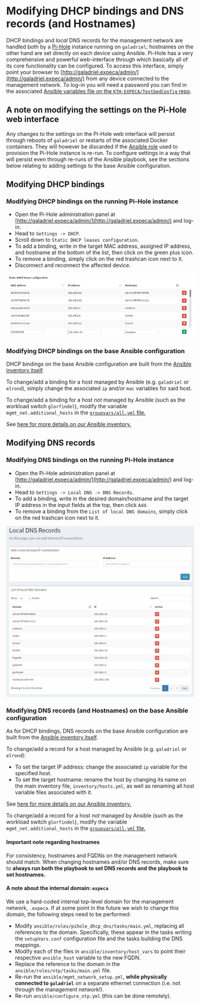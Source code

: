 # Modifying DHCP bindings and DNS records (and Hostnames)

DHCP bindings and *local* DNS records for the management network are handled both by a [Pi-Hole](https://pi-hole.net/) instance running on `galadriel`; hostnames on the other hand are set directly on each device using Ansible.
Pi-Hole has a very comprehensive and powerful web-interface through which basically all of its core functionality can be configured.
To access this interface, simply point your browser to [http://galadriel.expeca/admin/](http://galadriel.expeca/admin/) from any device connected to the management network.
To log-in you will need a password you can find in the associated [Ansible variables file on the `KTH-EXPECA/TestbedConfig` repo](https://github.com/KTH-EXPECA/TestbedConfig/blob/master/ansible/roles/pihole_dhcp_dns/vars/main.yml).

## A note on modifying the settings on the Pi-Hole web interface

Any changes to the settings on the Pi-Hole web interface will persist through reboots of `galadriel` or restarts of the associated Docker containers.
They will however be discarded if the [Ansible role](https://github.com/KTH-EXPECA/TestbedConfig/blob/master/ansible/roles/pihole_dhcp_dns/tasks/main.yml) used to provision the Pi-Hole instance is re-run.
To configure settings in a way that will persist even through re-runs of the Ansible playbook, see the sections below relating to adding settings to the base Ansible configuration.


## Modifying DHCP bindings

### Modifying DHCP bindings on the running Pi-Hole instance

- Open the Pi-Hole administration panel at [http://galadriel.expeca/admin/](http://galadriel.expeca/admin/) and log-in.
- Head to `Settings -> DHCP`.
- Scroll down to `Static DHCP leases configuration`.
- To add a binding, write in the target MAC address, assigned IP address, and hostname at the bottom of the list, then click on the green plus icon.
- To remove a binding, simply click on the red trashcan icon next to it.
- Disconnect and reconnect the affected device.

![](assets/DHCP_static_PiHole.png)

### Modifying DHCP bindings on the base Ansible configuration

DHCP bindings on the base Ansible configuration are built from the [Ansible inventory itself](https://github.com/KTH-EXPECA/TestbedConfig/tree/master/ansible/inventory).

To change/add a binding for a host managed by Ansible (e.g. `galadriel` or `elrond`), simply change the associated `ip` and/or `mac` variables for said host.

To change/add a binding for a host *not* managed by Ansible (such as the workload switch `glorfindel`), modify the variable `mgmt_net.additional_hosts` in the [`groupvars/all.yml` file.](https://github.com/KTH-EXPECA/TestbedConfig/blob/master/ansible/inventory/group_vars/all.yml)

See [here for more details on our Ansible inventory.](/tutorials/ansible/)

## Modifying DNS records

### Modifying DNS bindings on the running Pi-Hole instance

- Open the Pi-Hole administration panel at [http://galadriel.expeca/admin/](http://galadriel.expeca/admin/) and log-in.
- Head to `Settings -> Local DNS -> DNS Records`.
- To add a binding, write in the desired domain/hostname and the target IP address in the input fields at the top, then click `Add`.
- To remove a binding from the `List of local DNS domains`, simply click on the red trashcan icon next to it.

![](assets/DNS_pihole.png)

### Modifying DNS records (and Hostnames) on the base Ansible configuration

As for DHCP bindings, DNS records on the base Ansible configuration are built from the [Ansible inventory itself](https://github.com/KTH-EXPECA/TestbedConfig/tree/master/ansible/inventory).

To change/add a record for a host managed by Ansible (e.g. `galadriel` or `elrond`):

- To set the target IP address: change the associated `ip` variable for the specified host.
- To set the target hostname: rename the host by changing its name on the main inventory file, `inventory/hosts.yml`, as well as renaming all host variable files associated with it.

See [here for more details on our Ansible inventory.](/tutorials/ansible/)

To change/add a record for a host *not* managed by Ansible (such as the workload switch `glorfindel`), modify the variable `mgmt_net.additional_hosts` in the [`groupvars/all.yml` file.](https://github.com/KTH-EXPECA/TestbedConfig/blob/master/ansible/inventory/group_vars/all.yml)

#### Important note regarding hostnames

For consistency, hostnames and FQDNs on the management network should match.
When changing hostnames and/or DNS records, make sure to **always run both the playbook to set DNS records and the playbook to set hostnames.**

#### A note about the internal domain: `expeca`

We use a hard-coded internal top-level domain for the management network, `.expeca`.
If at some point in the future we wish to change this domain, the following steps need to be performed:

- Modify `ansible/roles/pihole_dhcp_dns/tasks/main.yml`, replacing all references to the domain.
  Specifically, these appear in the tasks writing the `setupVars.conf` configuration file and the tasks building the DNS mappings.
- Modify each of the files in `ansible/inventory/host_vars` to point their respective `ansible_host` variable to the new FQDN.
- Replace the reference to the domain in the `ansible/roles/ntp/tasks/main.yml` file.
- Re-run the `ansible/mgmt_network_setup.yml`, **while physically connected to `galadriel`** on a separate ethernet connection (i.e. not through the management network!).
- Re-run `ansible/configure_ntp.yml` (this can be done remotely).
